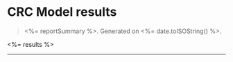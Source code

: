 # CRC Model results
> <%= reportSummary %>. Generated on <%= date.toISOString() %>.

 <%= results %>

---
